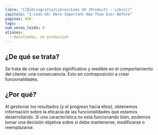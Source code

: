 ```yaml
---
libro: "[[Bibliografía/Libros/Lean UX (Product) - Libro]]"
capítulo: "1-Lean UX: More Important Now Than Ever Before"
paginas: 456-
tags: 
num_veces_leida: 0
aliases:
  - Resultados, no producción
---
```

## ¿De qué se trata?
Se trata de crear un cambio significativo y medible en el comportamiento del cliente: una consecuencia. Esto en contraposición a crear funcionalidades.
## ¿Por qué?
 Al gestionar los resultados (y el progreso hacia ellos), obtenemos información sobre la eficacia de las funcionalidades que estamos desarrollando. Si una característica no está funcionando bien, podemos tomar una decisión objetiva sobre si debe mantenerse, modificarse o reemplazarse.

